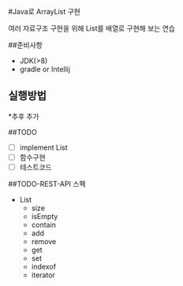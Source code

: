 #Java로 ArrayList 구현

여러 자료구조 구현을 위해 List를 배열로 구현해 보는 연습 

##준비사항
* JDK(>8)
* gradle or Intellij

## 실행방법

*추후 추가
 
##TODO

-[ ] implement List
-[ ] 함수구현 
-[ ] 테스트코드

##TODO-REST-API 스펙

* List
    * size
    * isEmpty
    * contain
    * add
    * remove
    * get
    * set
    * indexof
    * iterator

<!--GET POST PATCH PUT DELETE-->